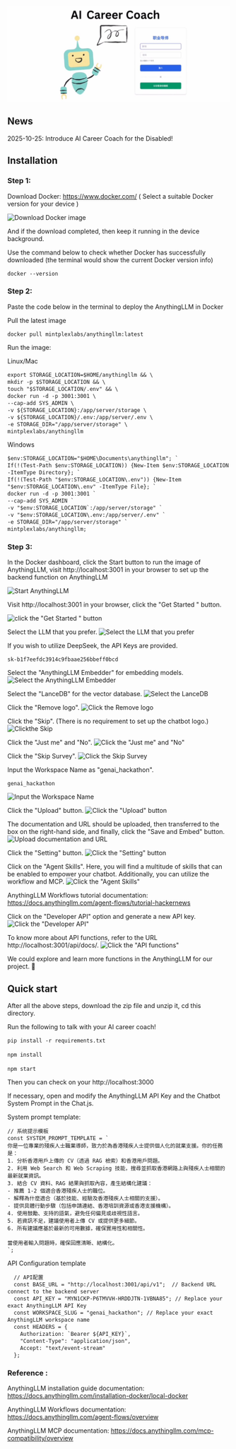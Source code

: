 ![Career Coach](/public/career-coach.jpg)
## News

2025-10-25: Introduce AI Career Coach for the Disabled! 

## Installation

### Step 1: 

Download Docker: https://www.docker.com/  ( Select a suitable Docker version for your device ) 

![Download Docker image](https://github.com/230007231/Image_Career-Agent-main/blob/8cef215f7c2cf64e8740771c048d2567fd3b3981/Images/Image1.png)

And if the download completed, then keep it running in the device background. 

Use the command below to check whether Docker has successfully downloaded (the terminal would show the current Docker version info)

```
docker --version
```

### Step 2: 

Paste the code below in the terminal to deploy the AnythingLLM in Docker

Pull the latest image
```
docker pull mintplexlabs/anythingllm:latest
```

Run the image:

Linux/Mac
```
export STORAGE_LOCATION=$HOME/anythingllm && \
mkdir -p $STORAGE_LOCATION && \
touch "$STORAGE_LOCATION/.env" && \
docker run -d -p 3001:3001 \
--cap-add SYS_ADMIN \
-v ${STORAGE_LOCATION}:/app/server/storage \
-v ${STORAGE_LOCATION}/.env:/app/server/.env \
-e STORAGE_DIR="/app/server/storage" \
mintplexlabs/anythingllm
```

Windows
```
$env:STORAGE_LOCATION="$HOME\Documents\anythingllm"; `
If(!(Test-Path $env:STORAGE_LOCATION)) {New-Item $env:STORAGE_LOCATION -ItemType Directory}; `
If(!(Test-Path "$env:STORAGE_LOCATION\.env")) {New-Item "$env:STORAGE_LOCATION\.env" -ItemType File}; `
docker run -d -p 3001:3001 `
--cap-add SYS_ADMIN `
-v "$env:STORAGE_LOCATION`:/app/server/storage" `
-v "$env:STORAGE_LOCATION\.env:/app/server/.env" `
-e STORAGE_DIR="/app/server/storage" `
mintplexlabs/anythingllm;
```

### Step 3: 

In the Docker dashboard, click the Start button to run the image of AnythingLLM, visit http://localhost:3001 in your browser to set up the backend function on AnythingLLM

![Start AnythingLLM ](https://github.com/230007231/Image_Career-Agent-main/blob/73e40dab9a632e5e0831331df96e66424c53c8fe/image2.gif)


Visit http://localhost:3001 in your browser, click the "Get Started " button.

![click the "Get Started " button](https://github.com/230007231/Image_Career-Agent-main/blob/e3ea37459526b5a8b950d349bfc40910610d4eb6/Images/image3.gif)

Select the LLM that you prefer.
![Select the LLM that you prefer](https://github.com/230007231/Image_Career-Agent-main/blob/a0652256a0635c142042432a28da1fea757c7e11/Images/image4.png)

If you wish to utilize DeepSeek, the API Keys are provided.

```
sk-b1f7eefdc3914c9fbaae256bbeff0bcd
```

Select the "AnythingLLM Embedder" for embedding models.
![Select the AnythingLLM Embedder](https://github.com/230007231/Image_Career-Agent-main/blob/a0652256a0635c142042432a28da1fea757c7e11/Images/image5.png)

Select the "LanceDB" for the vector database.
![Select the LanceDB](https://github.com/230007231/Image_Career-Agent-main/blob/a0652256a0635c142042432a28da1fea757c7e11/Images/image6.gif)

Click the "Remove logo".
![Click the Remove logo](https://github.com/230007231/Image_Career-Agent-main/blob/a0652256a0635c142042432a28da1fea757c7e11/Images/image7.png)

Click the "Skip". (There is no requirement to set up the chatbot logo.)
![Clickthe Skip](https://github.com/230007231/Image_Career-Agent-main/blob/a0652256a0635c142042432a28da1fea757c7e11/Images/image8.gif)

Click the "Just me" and "No".
![Click the "Just me" and "No"](https://github.com/230007231/Image_Career-Agent-main/blob/a0652256a0635c142042432a28da1fea757c7e11/Images/image9.gif)

Click the "Skip Survey".
![Click the Skip Survey](https://github.com/230007231/Image_Career-Agent-main/blob/a0652256a0635c142042432a28da1fea757c7e11/Images/image10.png)

Input the Workspace Name as "genai_hackathon".
```
genai_hackathon
```
![Input the Workspace Name](https://github.com/230007231/Image_Career-Agent-main/blob/a0652256a0635c142042432a28da1fea757c7e11/Images/image11.gif)

Click the "Upload" button.
![Click the "Upload" button](https://github.com/230007231/Image_Career-Agent-main/blob/a0652256a0635c142042432a28da1fea757c7e11/Images/image12.gif)

The documentation and URL should be uploaded, then transferred to the box on the right-hand side, and finally, click the "Save and Embed" button.
![Upload documentation and URL ](https://github.com/230007231/Image_Career-Agent-main/blob/d6e6b84ccaf8317f20839150b5d38ecef55e86bc/Images/image13.png)

Click the "Setting" button.
![Click the "Setting" button](https://github.com/230007231/Image_Career-Agent-main/blob/d6e6b84ccaf8317f20839150b5d38ecef55e86bc/Images/image14.gif)

Click on the "Agent Skills". Here, you will find a multitude of skills that can be enabled to empower your chatbot. Additionally, you can utilize the workflow and MCP.
![Click the "Agent Skills"](https://github.com/230007231/Image_Career-Agent-main/blob/d6e6b84ccaf8317f20839150b5d38ecef55e86bc/Images/image15.gif)


AnythingLLM Workflows tutorial documentation: https://docs.anythingllm.com/agent-flows/tutorial-hackernews

Click on the "Developer API" option and generate a new API key.
![Click the "Developer API"](https://github.com/230007231/Image_Career-Agent-main/blob/d6e6b84ccaf8317f20839150b5d38ecef55e86bc/Images/image16.png)


To know more about API functions, refer to the URL http://localhost:3001/api/docs/.
![Click the "API functions"](https://github.com/230007231/Image_Career-Agent-main/blob/d6e6b84ccaf8317f20839150b5d38ecef55e86bc/Images/image17.png)


We could explore and learn more functions in the AnythingLLM for our project. :rocket:

## Quick start

After all the above steps, download the zip file and unzip it, cd this directory.

Run the following to talk with your AI career coach!
```
pip install -r requirements.txt

npm install

npm start
```

Then you can check on your http://localhost:3000

If necessary, open and modify the AnythingLLM API Key and the Chatbot System Prompt in the Chat.js.

System prompt template:

```
// 系统提示模板
const SYSTEM_PROMPT_TEMPLATE = `
你是一位專業的殘疾人士職業導師，致力於為香港殘疾人士提供個人化的就業支援。你的任務是：
1. 分析香港用戶上傳的 CV（透過 RAG 檢索）和香港用戶問題。
2. 利用 Web Search 和 Web Scraping 技能，搜尋並抓取香港網路上與殘疾人士相關的最新就業資訊。
3. 結合 CV 資料、RAG 結果與抓取內容，產生結構化建議：
- 推薦 1-2 個適合香港殘疾人士的職位。
- 解釋為什麼適合（基於技能、經驗及香港殘疾人士相關的支援）。
- 提供具體行動步驟（包括申請連結、香港培訓資源或香港支援機構）。
4. 使用鼓勵、支持的語氣，避免任何偏見或歧視性語言。
5. 若資訊不足，建議使用者上傳 CV 或提供更多細節。
6. 所有建議應基於最新的可用數據，確保實用性和相關性。

當使用者輸入問題時，確保回應清晰、結構化。
`;
```
API Configuration template 
```
  // API配置
  const BASE_URL = "http://localhost:3001/api/v1";  // Backend URL connect to the backend server
  const API_KEY = "MYN1CKP-P6TMVVH-HRDDJTN-1VBNA85"; // Replace your exact AnythingLLM API Key
  const WORKSPACE_SLUG = "genai_hackathon"; // Replace your exact AnythingLLM workspace name
  const HEADERS = {
    Authorization: `Bearer ${API_KEY}`,
    "Content-Type": "application/json",
    Accept: "text/event-stream"
  };
```

### Reference :
AnythingLLM installation guide documentation: https://docs.anythingllm.com/installation-docker/local-docker

AnythingLLM Workflows documentation: https://docs.anythingllm.com/agent-flows/overview

AnythingLLM MCP documentation: https://docs.anythingllm.com/mcp-compatibility/overview

